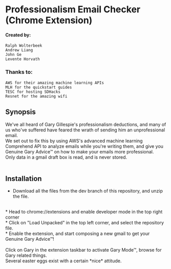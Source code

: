 # Professionalism Email Checker (Chrome Extension)
#### Created by:
    Ralph Wolterbeek
    Andrew Liang
    John Ge
    Levente Horvath

### Thanks to:
    AWS for their amazing machine learning APIs
    MLH for the quickstart guides
    TESC for hosting SDHacks
    Resnet for the amazing wifi


## Synopsis
We've all heard of Gary Gillespie's professionalism deductions, and many of us who've suffered have feared the wrath of sending him an unprofessional email.<br>
We set out to fix this by using AWS's advanced machine learning Comprehend API to analyze emails while you're writing them,
and give you Genuine Gary Advice™ on how to make your emails more professional.
<br>
Only data in a gmail draft box is read, and is never stored.
<br><br>
## Installation
* Download all the files from the dev branch of this repository, and unzip the file.
<br>
* Head to chrome://extensions and enable developer mode in the top right corner
<br>
* Click on "Load Unpacked" in the top left corner, and select the repository file.
<br>
* Enable the extension, and start composing a new gmail to get your Genuine Gary Advice™!
<br><br>
Click on Gary in the extension taskbar to activate Gary Mode™, browse for Gary related things.
<br>
Several easter eggs exist with a certain *nice* attitude.
